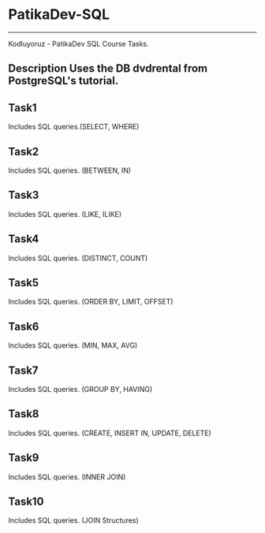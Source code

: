 # PatikaDev-SQL

-----------------------------

Kodluyoruz - PatikaDev SQL Course Tasks.

## Description Uses the DB dvdrental from PostgreSQL's tutorial.

## Task1
Includes SQL queries.(SELECT, WHERE)

## Task2
Includes SQL queries. (BETWEEN, IN)

## Task3
Includes SQL queries. (LIKE, ILIKE)

## Task4
Includes SQL queries. (DISTINCT, COUNT)

## Task5
Includes SQL queries. (ORDER BY, LIMIT, OFFSET)

## Task6
Includes SQL queries. (MIN, MAX, AVG)

## Task7
Includes SQL queries. (GROUP BY, HAVING)

## Task8
Includes SQL queries. (CREATE, INSERT IN, UPDATE, DELETE)

## Task9
Includes SQL queries. (INNER JOIN)

## Task10
Includes SQL queries. (JOIN Structures)
